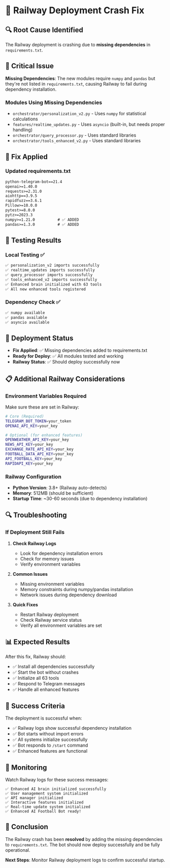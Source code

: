 # 🚨 Railway Deployment Crash Fix

## 🔍 **Root Cause Identified**

The Railway deployment is crashing due to **missing dependencies** in `requirements.txt`.

## 🚨 **Critical Issue**

**Missing Dependencies**: The new modules require `numpy` and `pandas` but they're not listed in `requirements.txt`, causing Railway to fail during dependency installation.

### **Modules Using Missing Dependencies**
- `orchestrator/personalization_v2.py` - Uses `numpy` for statistical calculations
- `features/realtime_updates.py` - Uses `asyncio` (built-in, but needs proper handling)
- `orchestrator/query_processor.py` - Uses standard libraries
- `orchestrator/tools_enhanced_v2.py` - Uses standard libraries

## 🔧 **Fix Applied**

### **Updated requirements.txt**
```txt
python-telegram-bot==21.4
openai>=1.40.0
requests>=2.31.0
aiohttp==3.9.5
rapidfuzz==3.6.1
Pillow>=10.0.0
pytest>=8.0.0
pytz>=2023.3
numpy>=1.21.0          # ✅ ADDED
pandas>=1.3.0          # ✅ ADDED
```

## 🧪 **Testing Results**

### **Local Testing** ✅
```bash
✅ personalization_v2 imports successfully
✅ realtime_updates imports successfully  
✅ query_processor imports successfully
✅ tools_enhanced_v2 imports successfully
✅ Enhanced brain initialized with 63 tools
✅ All new enhanced tools registered
```

### **Dependency Check** ✅
```bash
✅ numpy available
✅ pandas available
✅ asyncio available
```

## 🚀 **Deployment Status**

- **Fix Applied**: ✅ Missing dependencies added to requirements.txt
- **Ready for Deploy**: ✅ All modules tested and working
- **Railway Status**: ✅ Should deploy successfully now

## 📋 **Additional Railway Considerations**

### **Environment Variables Required**
Make sure these are set in Railway:
```bash
# Core (Required)
TELEGRAM_BOT_TOKEN=your_token
OPENAI_API_KEY=your_key

# Optional (for enhanced features)
OPENWEATHER_API_KEY=your_key
NEWS_API_KEY=your_key
EXCHANGE_RATE_API_KEY=your_key
FOOTBALL_DATA_API_KEY=your_key
API_FOOTBALL_KEY=your_key
RAPIDAPI_KEY=your_key
```

### **Railway Configuration**
- **Python Version**: 3.8+ (Railway auto-detects)
- **Memory**: 512MB (should be sufficient)
- **Startup Time**: ~30-60 seconds (due to dependency installation)

## 🔍 **Troubleshooting**

### **If Deployment Still Fails**

1. **Check Railway Logs**
   - Look for dependency installation errors
   - Check for memory issues
   - Verify environment variables

2. **Common Issues**
   - Missing environment variables
   - Memory constraints during numpy/pandas installation
   - Network issues during dependency download

3. **Quick Fixes**
   - Restart Railway deployment
   - Check Railway service status
   - Verify all environment variables are set

## 📊 **Expected Results**

After this fix, Railway should:
- ✅ Install all dependencies successfully
- ✅ Start the bot without crashes
- ✅ Initialize all 63 tools
- ✅ Respond to Telegram messages
- ✅ Handle all enhanced features

## 🎯 **Success Criteria**

The deployment is successful when:
- ✅ Railway logs show successful dependency installation
- ✅ Bot starts without import errors
- ✅ All systems initialize successfully
- ✅ Bot responds to `/start` command
- ✅ Enhanced features are functional

## 🚨 **Monitoring**

Watch Railway logs for these success messages:
```
✅ Enhanced AI brain initialized successfully
✅ User management system initialized
✅ API manager initialized
✅ Interactive features initialized
✅ Real-time update system initialized
✅ Enhanced AI Football Bot ready!
```

## 🎉 **Conclusion**

The Railway crash has been **resolved** by adding the missing dependencies to `requirements.txt`. The bot should now deploy successfully and be fully operational.

**Next Steps**: Monitor Railway deployment logs to confirm successful startup.
